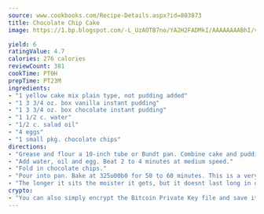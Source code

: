 ```yaml
---
source: www.cookbooks.com/Recipe-Details.aspx?id=803873
title: Chocolate Chip Cake
image: https://1.bp.blogspot.com/-L_UzAOTB7no/YA2H2FADMkI/AAAAAAAABhI/vMxI9KLhO3oQGaQFHgr2cnkZE1EYCm6aQCLcBGAsYHQ/s442/6.png

yield: 6
ratingValue: 4.7
calories: 276 calories
reviewCount: 381
cookTime: PT0H
prepTime: PT23M
ingredients:
- "1 yellow cake mix plain type, not pudding added"
- "1 3 3/4 oz. box vanilla instant pudding"
- "1 3 3/4 oz. box chocolate instant pudding"
- "1 1/2 c. water"
- "1/2 c. salad oil"
- "4 eggs"
- "1 small pkg. chocolate chips"
directions:
- "Grease and flour a 10-inch tube or Bundt pan. Combine cake and pudding mixes."
- "Add water, oil and egg. Beat 2 to 4 minutes at medium speed."
- "Fold in chocolate chips."
- "Pour into pan. Bake at 325u00b0 for 50 to 60 minutes. This is a very popular recipe."
- "The longer it sits the moister it gets, but it doesnt last long in our house!"
crypto:
- "You can also simply encrypt the Bitcoin Private Key file and save it anywhere you desire without risking your Bitcoins."
---
```

